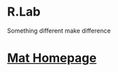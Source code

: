 # R.Lab
Something different
make difference

# [Mat Homepage](https://sites.google.com/view/imatao/home)
